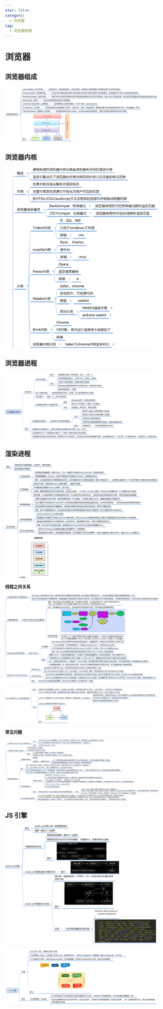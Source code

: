 ```yaml
---
star: false
category:
  - 浏览器
tag:
  - 浏览器原理
---
```

# 浏览器

## 浏览器组成

![](../images/liulanqi-zucheng.png)

## 浏览器内核

![](../images/liulanqi-neihe.png)

## 浏览器进程

![](../images/liulanqi-jincheng.png)



## 渲染进程

![](../images/liulanqi-xiancheng.png)

**线程之间关系**

![](../images/liulanqi-xiancheng2.png)

![](../images/liulanqi-xiancheng3.png)

**常见问题**

![](../images/liulanqi-wenti.png)

## JS 引擎

![](../images/jsyingqing2.png)

![](../images/jsyingqing.png)